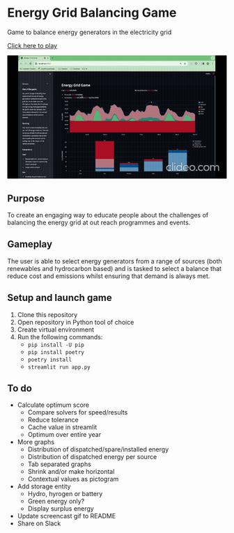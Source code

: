 # Energy Grid Balancing Game
Game to balance energy generators in the electricity grid

[Click here to play](https://energy-grid-balancing-game.streamlit.app/)

![](src/gameplay.gif)

## Purpose
To create an engaging way to educate people about the challenges of balancing the energy grid at out reach programmes and events.

## Gameplay
The user is able to select energy generators from a range of sources (both renewables and hydrocarbon based) and is tasked to select a balance that reduce cost and emissions whilst ensuring that demand is always met.

## Setup and launch game
1. Clone this repository
1. Open repository in Python tool of choice
1. Create virtual environment
1. Run the following commands:
    - `pip install -U pip`
    - `pip install poetry`
    - `poetry install`
    - `streamlit run app.py`

## To do
- Calculate optimum score
    - Compare solvers for speed/results
    - Reduce tolerance
    - Cache value in streamlit
    - Optimum over entire year
- More graphs
    - Distribution of dispatched/spare/installed energy
    - Distribution of dispatched energy per source
    - Tab separated graphs
    - Shrink and/or make horizontal
    - Contextual values as pictogram
- Add storage entity
    - Hydro, hyrogen or battery
    - Green energy only?
    - Display surplus energy
- Update screencast gif to README
- Share on Slack